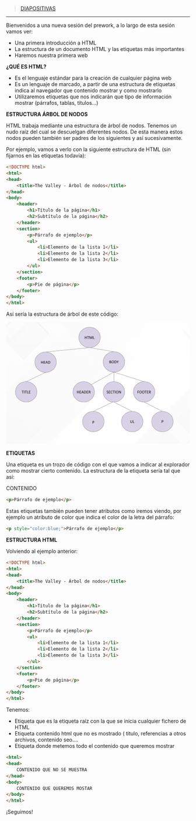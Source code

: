 
> [DIAPOSITIVAS](S2-recursos/introduccion.pdf)

---

Bienvenidos a una nueva sesión del prework, a lo largo de esta sesión vamos ver:

- Una primera introducción a HTML
- La estructura de un documento HTML y las etiquetas más importantes
- Haremos nuestra primera web

**¿QUÉ ES HTML?**

- Es el lenguaje estándar para la creación de cualquier página web
- Es un lenguaje de marcado, a partir de una estructura de etiquetas indica al navegador que contenido mostrar y como mostrarlo
- Utilizaremos etiquetas que nos indicarán que tipo de información mostrar (párrafos, tablas, títulos…)

**ESTRUCTURA ÁRBOL DE NODOS**

HTML trabaja mediante una estructura de árbol de nodos. Tenemos un nudo raíz del cual se descuelgan diferentes nodos. De esta manera estos nodos pueden también ser padres de los siguientes y así sucesivamente.

Por ejemplo, vamos a verlo con la siguiente estructura de HTML (sin fijarnos en las etiquetas todavía):

```html
<!DOCTYPE html>
<html>
<head>
    <title>The Valley - Árbol de nodos</title>
</head>
<body>
    <header>
        <h1>Título de la página</h1>
        <h2>Subtítulo de la página</h2>
    </header>
    <section>
        <p>Párrafo de ejemplo</p>
        <ul>
            <li>Elemento de la lista 1</li>
            <li>Elemento de la lista 2</li>
            <li>Elemento de la lista 3</li>
        </ul>
    </section>
    <footer>
        <p>Pie de página</p>
    </footer>
</body>
</html>
```

Así sería la estructura de árbol de este código:

![árbol-html](S2-recursos/img/html-arbol.png)

**ETIQUETAS**

Una etiqueta es un trozo de código con el que vamos a indicar al explorador como mostrar cierto contenido. La estructura de la etiqueta sería tal que así:

<APERTURA ETIQUETA> CONTENIDO <CIERRE ETIQUETA>

```html
<p>Párrafo de ejemplo</p>
```

Estas etiquetas también pueden tener atributos como iremos viendo, por ejemplo un atributo de color que indica el color de la letra del párrafo:

```html
<p style="color:blue;">Párrafo de ejemplo</p>
```

  

**ESTRUCTURA HTML**

Volviendo al ejemplo anterior:

```html
<!DOCTYPE html>
<html>
<head>
    <title>The Valley - Árbol de nodos</title>
</head>
<body>
    <header>
        <h1>Título de la página</h1>
        <h2>Subtítulo de la página</h2>
    </header>
    <section>
        <p>Párrafo de ejemplo</p>
        <ul>
            <li>Elemento de la lista 1</li>
            <li>Elemento de la lista 2</li>
            <li>Elemento de la lista 3</li>
        </ul>
    </section>
    <footer>
        <p>Pie de página</p>
    </footer>
</body>
</html>
```

 

Tenemos:

- Etiqueta <html> que es la etiqueta raíz con la que se inicia cualquier fichero de HTML
- Etiqueta <head> contenido html que no es mostrado ( titulo, referencias a otros archivos, contenido seo….
- Etiqueta <body> donde metemos todo el contenido que queremos mostrar


```html
<html>
<head>
    CONTENIDO QUE NO SE MUESTRA
</head>
<body>
    CONTENIDO QUE QUEREMOS MOSTAR
</body>
</html>
```

¡Seguimos!
